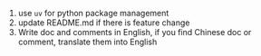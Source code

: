 1. use `uv` for python package management
2. update README.md if there is feature change
3. Write doc and comments in English, if you find Chinese doc or comment, translate them into English